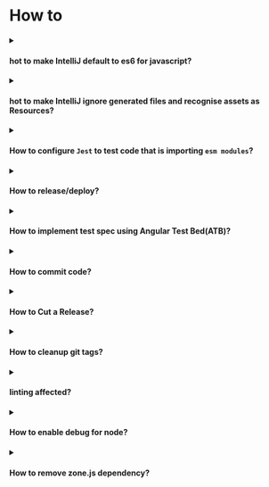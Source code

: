 # How to

<details>
  <summary>

   ####  hot to make IntelliJ default to es6 for javascript?
  </summary>

  > To set the default language level for JavaScript, go to  File > Other Settings > Default Settings > Languages and Frameworks > JavaScript Version --> ECMAScript 6
</details>

<details>
  <summary>

   ####  hot to make IntelliJ ignore generated files and recognise assets as Resources?
  </summary>

  Right click on `apps/webapp/src/styles` in project vie --> Make Directory as --> Resources Root.</br>
  Right click on `apps/webapp/src` in project vie --> Make Directory as --> Resources Root.</br>
  Right click on `docs` in project view --> Make Directory as --> Excluded.</br>
  Right click on `dist` in project view --> Make Directory as --> Excluded.</br>
  Right click on `coverage` in project view --> Make Directory as --> Excluded.</br>
</details>

<details>
  <summary>

   #### How to configure `Jest` to test code that is importing `esm modules`?
  </summary>

  1. Add `transformIgnorePatterns` to `jest.config.js`
  ```js
  module.exports = {
    name: 'ngx-utils',
    preset: '../../jest.config.js',
    transformIgnorePatterns: ['node_modules/(?!date-fns)'],
    coverageDirectory: '../../coverage/libs/ngx-utils',
  };
  ```
  2. Add `"allowJs": true` to `compilerOptions` in `tsconfig.spec.json`
</details>

<details>
  <summary>

   #### How to release/deploy?
  </summary>

  using  travis CI/CD
  
  > Commits that have [ci skip] or [skip ci] anywhere in the commit messages are ignored by Travis CI.
  
  > [refer](http://dev.topheman.com/continuous-deployment-with-travis-ci/)
  
  
  how to upgrade an old module to use jest instead of Karma?
  
  delete `karma.conf.js`, `test.ts`, and `tsconfig.spec.json` and remove the `test` target for this module from `angular.json`
  > [refer](https://blog.nrwl.io/nrwl-nx-6-3-faster-testing-with-jest-20a8ddb5064)
  ```bash
  ng generate jest-project --project app-confirm
  # test upgraded module 
  ng test app-confirm
  ```
</details>

<details>
  <summary>

   #### How to implement test spec using Angular Test Bed(ATB)?
  </summary>

  >  https://codecraft.tv/courses/angular/unit-testing/angular-test-bed/
  >  https://codecraft.tv/courses/angular/unit-testing/asynchronous/
  
  How to migrate project to newer versions?
  
  > [refer](https://update.angular.io/)
  
  how to implement MODULE_INITIALIZER like APP_INITIALIZER? 
  
  > [refer](https://www.bennadel.com/blog/3180-ngmodule-constructors-provide-a-module-level-run-block-in-angular-2-1-1.htm)
</details>

<details>
  <summary>

   #### How to commit code?
  </summary>

   ```bash
   git status
   # stage your changes 
   #  if you want to stage the modified and deleted files only.
   git add -u
   # or stage all modified/deleted/ newly added files
   git add .  
   # use git-cz interactive helper tool to commit
   npm run commit
   # or use following command if you install commitizen globally   
   git cz
   # or skip git hooks with 
   git cz --no-verify
   ```
  
  > Note: the optional commit `-a` command line option will automatically "add" and "rm" edited files.
</details>

<details>
  <summary>

   #### How to Cut a Release?
  </summary>

  > `semantic-release` is a fully automated library/system for versioning, changelog generation, git tagging, and publishing to the npm registry.

  > Read [introduction-to-semantic-release](https://blog.greenkeeper.io/introduction-to-semantic-release-33f73b117c8)

    https://adrianperez.codes/enforcing-commit-conventions/

    https://medium.com/@schalkneethling/automate-package-releases-with-semantic-release-and-commitizen-d7d4c337f04f

  ```bash
  export GH_TOKEN=<my_github_token>
  export CI=true
  npm run semantic-release
  ```
</details>

<details>
  <summary>

   #### How to cleanup git tags?
  </summary>

  ```bash
  # Delete all local tags and get the list of remote tags:
  
  git tag -l | xargs git tag -d
  git fetch
  
  #Remove all remote tags
  
  git tag -l | xargs -n 1 git push --delete origin
  
  # Clean up local tags
  git tag -l | xargs git tag -d
  ```
</details>

<details>
  <summary>

   #### linting affected?
  </summary>

  ```bash
  npm run affected:lint  -- --base=origin/master --base=HEAD 
  npm run affected:lint  -- --uncommitted --fix
  npm run affected:lint -- --untracked 
  npm run affected:lint -- --untracked   --fix
  ng lint  home  --fix
  ```
  
  ```bash
  npm run format:check -- --uncommitted
  npm run format:write -- --uncommitted
  
  # And you want to do the following in the CI:
  npm run format:check --base=master --head=HEAD
  npx nx format:check --base=master --head=HEAD
  ```
</details>

<details>
  <summary>

   #### How to enable debug for node?
  </summary>

  ```bash
  NODE_DEBUG=request  npm run api:start:dev
  ```
</details>

<details>
  <summary>

   #### How to remove zone.js dependency?
  </summary>

  > for `Web Components` build with `Angular Elements`, it might be overhead using NgZone
  and sometimes conflict with host app if host app also built with `Angular`

  1.  let’s first remove dependency on zone.js.
      > Remove the following import from `polyfils.ts` file:
      ```js
      /* Zone JS is required by Angular itself. */
      import 'zone.js/dist/zone';  // Included with Angular CLI.
      ```

  2.  Configure Angular to use the `noop` Zone implementation like this:
      ```js
      platformBrowserDynamic()
          .bootstrapModule(AppModule, {
              ngZone: 'noop'
          });
      ```

  3.  Trigger change detection manually as we dont have Zone
      > `ChangeDetectorRef.detectChanges` runs change detection for a specific component
      ```js
      export class AppComponent  {
        name = 'Angular';
        constructor(cd: ChangeDetectorRef) {
            setTimeout(() => {
                this.name = 'updated';
                cd.markForCheck();
            }, 1000);
        }
      }
      ```

      > `ApplicationRef.tick`  cause change detection on the whole application.
      ```js
      export class AppComponent  {
        name = 'Angular';
        constructor(app: ApplicationRef) {
            setTimeout(() => {
                this.name = 'updated';
                app.tick();
            }, 1000);
        }
      }
      ```
</details>

